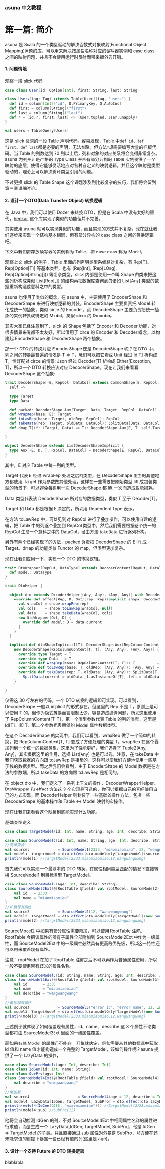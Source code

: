 ### asuna 中文教程

# 第一篇: 简介

asuna 是 Scala 的一个类型驱动的解决函数式对象映射(Functional Object
Mapping)问题的库，可以用来解决按属性名称对应的读写器实例和 case class
之间的映射问题，并且不会使用运行时反射而带来额外的开销。

#### 1. 问题情境

观察一段 slick 代码

```scala
case class User(id: Option[Int], first: String, last: String)

class Users(tag: Tag) extends Table[User](tag, "users") {
  def id = column[Int]("id", O.PrimaryKey, O.AutoInc)
  def first = column[String]("first")
  def last = column[String]("last")
  def * = (id.?, first, last) <> (User.tupled, User.unapply)
}

val users = TableQuery[Users]
```

这是 slick 官网的一段 Table 声明代码。容易发现，Table
中`def id`、`def first`、`def last`都是必要的声明，无法省略。但方法`*`却需要编写大量的样板代码。当
Table 的列数达到 20 列以上后，列和对象的对应关系将会变得非常复杂。asuna
为列并非是严格的 Type Class 并且有部分异构的 Table
实例提供了一个映射的底层，使得它能够灵活地应对各种自定义的映射逻辑，并且这个映射是类型驱动的，理论上可以解决循环类型引用的问题。

不过更换 slick 的 Table Shape 这个课题涉及到比较复杂的技巧，我们将会留到第三章详细讨论。

#### 2. 设计一个 DTO(Data Transfer Object) 转换逻辑

在 Java 中，我们可以使用 Dozer 来转换 DTO，但是在 Scala 中没有太好的替代，[henkan](https://github.com/kailuowang/henkan)
这个库实现了类似的功能但并不完善。

其实使用 asuna 就可以实现类似的功能，而且实现的方式并不复杂，现在就让我们逐步来实现一个结构基本相同，但有部分异构的
case class 之间的转换逻辑吧。

下文中我们把存放读写器的实例称为 Table，把 case class 称为 Model。

观察上文 slick 的例子，Table 里面的列声明类型系统相对复杂，有
Rep[T]、Rep[Option[T]] 等基本类型，也有
(Rep[Int], (Rep[LOng], Rep[Option[String]])) 等复杂类型，slick
内部是使用一个叫 Shape 的类来把这些列析构成类似 List[Rep[_]] 的结构再把数据库查询到的诸如
List[Any] 类型的数据重新构造成意料之中的类型。

asuna 也使用了类似的概念，在 asuna 中，主要使用了
EncoderShape 和 DecoderShape 来进行映射逻辑的封装。EncoderShape 主要负责把 Model
转化成统一的抽象，类似 circe 的 Encoder，而 DecoderShape 主要负责把统一抽象的实例转换成特定的
Model，类似 circe 的 Decoder。

其实大家已经注意到了，slick 的 Shape 包括了 Encoder 和 Decoder
功能，对很多情景来说都不太友好，所以借用了 circe 的 Encoder 和 Decoder
概念，以构建起 EncoderShape 和 DecoderShape 两个抽象。

那一个 DTO 的转换对应 EncoderShape 还是 DecoderShape 呢？在 DTO 中，列之间的转换最普遍的情况是
T => T，我们可以把它看成 Unit 经过 Id[T] 析构成 T，恰好配对 circe 的情景: Json 经过 Decoder[T]
析构成 Either[Exception, T]，所以一个 DTO 转换应该对应 DecoderShape。现在让我们来看看
DecoderShape 这个抽象:

```scala
trait DecoderShape[-E, RepCol, DataCol] extends CommonShape[E, RepCol, DataCol] {
  self =>

  type Target
  type Data

  def packed: DecoderShape.Aux[Target, Data, Target, RepCol, DataCol] //implemented
  def wrapRep(base: E): Target
  def toLawRep(base: Target, oldRep: RepCol): RepCol
  def takeData(rep: Target, oldData: DataCol): SplitData[Data, DataCol]
  def dmap[T](f: (Target, Data) => T): DecoderShape.Aux[E, T, self.Target, RepCol, DataCol] //implemented

}

object DecoderShape extends ListDecoderShapeImplicit {
  type Aux[-E, D, T, RepCol, DataCol] = DecoderShape[E, RepCol, DataCol] { type Target = T; type Data = D }
}
```

其中，E 对应 Table 中每一列的类型。

Target 代表 E 经过 wrapRep 处理之后的类型，在 DecoderShape
里面的其他地方都使用 Target 作为参数做其他处理，这样在一些需要把原始类型 lift
成包装类型的场景下，可以避免每调用一次 DecoderShape 都 lift 一次而造成性能损耗。

Data 类型代表该 DecoderShape 所对应的数据类型，类似 T 至于 Decoder[T]。

Target 和 Data 都是根据 E 决定的，所以用 Dependent Type 表示。

在方法 toLawRep 中，可以见到对 RepCol 进行了叠加操作，可以使用自建的逻辑，把 Table
中的列逐个叠加到 RepCol 类型中，然后我们需要根据这个统一的 RepCol 生成一个意料之中的
DataCol，经由方法 takeData 进行逐列析构。

另外有两个已经实现了的方法，packed 负责把 DecoderShape 的 E lift 成 Target。dmap
的功能类似 Functor 的 map，但类型更加复杂。

现在让我们应用一下，实现一个 DTO 的转换逻辑。

```scala
trait DtoWrapper[RepOut, DataType] extends DecoderContent[RepOut, DataType] {
  def model: DataType
}

trait DtoHelper {

  object dto extends DecoderHelper[(Any, Any), (Any, Any)] with DecoderWrapperHelper[(Any, Any), (Any, Any), DtoWrapper] {
    override def effect[Rep, D, Out](rep: Rep)(implicit shape: DecoderShape.Aux[Rep, D, Out, (Any, Any), (Any, Any)]): DtoWrapper[Out, D] = {
      val wrapCol = shape.wrapRep(rep)
      val cols    = shape.toLawRep(wrapCol, null)
      val data    = shape.takeData(wrapCol, cols)
      new DtoWrapper[Out, D] {
        override def model: D = data.current
      }
    }
  }

  implicit def dtoShapeImplicit1[T]: DecoderShape.Aux[RepColumnContent[T, T], T, T, (Any, Any), (Any, Any)] =
    new DecoderShape[RepColumnContent[T, T], (Any, Any), (Any, Any)] {
      override type Target = T
      override type Data   = T
      override def wrapRep(base: RepColumnContent[T, T]): T          = base.rep
      override def toLawRep(base: T, oldRep: (Any, Any)): (Any, Any) = (base, oldRep)
      override def takeData(rep: T, oldData: (Any, Any)): SplitData[T, (Any, Any)] =
        SplitData(current = oldData._1.asInstanceOf[T], left = oldData._2.asInstanceOf[(Any, Any)])
    }

}
```

仅需这 30 行左右的代码，一个 DTO 转换的逻辑即可实现。可以看到，DecoderShape 一般以 implicit
的形式存在。但这里的 Rep 不是 T，原则上是可以使用 T
的，但作为隐式转换而言限制太少，容易造成编译问题，所以这里使用了
RepColumnContent[T, T]，第一个类型参数代表 Table 的列的类型，这里是 Id[T]，即
T。第二个参数代表期望的 Model 属性数据类型。

在这个 DecoderShape 的实现中，我们可以看到，wrapRep 做了一个简单的转换，把
RepColumnContent[T, T] 变成了方便处理的类型 T。wrapRep
在逐个叠加列到一个统一的数据类型，这里为了性能更好，我们选择了
Tuple2[Any, Any]，其实根据这里的作用，选择 List[Any] 也是可以的。注意，在
takeData 中我们获取数据的方向跟 toLawRep
是相反的，这样可以使我们方便地使用一些基于栈的数据类型。而之后我们会看到，由于 EncoderShape
的 Model 数据是在方法的参数端，所以 takeData 的方向跟 toLawRep 是相同的。

在 object dto 中，我们定义了一系列上下文的操作，DecoderWrapperHelper、DtoWrapper 和
effect 方法这 3 个实现是可选的，你可以根据自己的喜好使用自己的方式实现。而 DecoderHelper
则封装了一些基础的操作方法，包括一些 DecoderShape 的基本操作和 Table <-> Model
映射的宏操作。

现在让我们来看看这个映射到底能实现什么功能。

基础类型定义

```scala
case class TargetModel(id: Int, name: String, age: Int, describe: String)
```

```scala
case class SourceModel1(id: Int, name: String, age: Int, describe: String)
//简单变换
val source1             = SourceModel1(2333, "miaomiaomiao", 12, "wangwangwang")
val model1: TargetModel = dto.effect(dto.modelOnly[TargetModel](source1).compile).model
println(model1) //TargetModel(2333,miaomiaomiao,12,wangwangwang)
```

首先我们可以实现一个最基本的 DTO 转换，在属性相同类型匹配的情况下直接转换 SourceModel1 到目标类型
TargetModel。

```scala
case class SourceModel2(age: Int, describe: String)
class SourceModel2Ext(@(RootTable @field) val rootModel: SourceModel2) {
    val id   = 2333
    val name = "miaomiaomiao"
}
//扩展现有属性
val source2             = SourceModel2(12, "wangwangwang")
val model2: TargetModel = dto.effect(dto.modelOnly[TargetModel](new SourceModel2Ext(source2)).compile).model
println(model2) //TargetModel(2333,miaomiaomiao,12,wangwangwang)
```

SourceModel2 中如果有部分属性需要附加，可以使用 RootTable 注解。RootTable
会把该属性的所有子属性全部附加到 SourceModel2Ext 中作为一级属性，而 SourceModel2Ext
中的一级属性必然具有更高的优先级，所以这一特性还可以用来覆盖现有属性。

注意：rootModel 在加了 RootTable
注解之后不可以再作为普通属性使用，所以一般不要使用带有歧义的属性名称。

```scala
case class SourceModel3(id: String, name: String, age: Int, describe: Int)
class SourceModel3Ext(@(RootTable @field) val rootModel: SourceModel3) {
    val id       = 2333
    val name     = "miaomiaomiao"
    val describe = "wangwangwang"
}
//重写现有属性
val source3             = SourceModel3("error id", "error name", 12, Int.MaxValue)
val model3: TargetModel = dto.effect(dto.modelOnly[TargetModel](new SourceModel3Ext(source3)).compile).model
println(model3) //TargetModel(2333,miaomiaomiao,12,wangwangwang)
```

上述例子就体现了如何覆盖现有属性，id、name、describe 这 3 个属性不论类型都将由 SourceModel3Ext
里面的一级属性覆盖。

而如果有些 Model 的属性还不能在一开始就决定，例如需要从其他数据源中获取 id 值和 name
值才能构造成一个完整的 TargetModel，该如何操作呢？asuna 提供了一个 LazyData 的操作，

```scala
case class SourceModel4(age: Int, describe: Int)
case class IdGen(id: Int, name: String)
case class SubPro(age: Int)
class SourceModel4Ext(@(RootTable @field) val rootModel: SourceModel4) {
    val describe = "wangwangwang"
}
//懒加载
val source4                      = SourceModel4(age = 12, describe = Int.MaxValue)
val model4: LazyData[IdGen, TargetModel, SubPro] = dto.effect(dto.lazyData[IdGen, TargetModel, SubPro](new SourceModel4Ext(source4)).compile).model
println(model4(IdGen(2333, "miaomiaomiao"))) //TargetModel(2333,miaomiaomiao,12,wangwangwang)
println(model4.sub) //SubPro(12)
```

他将会自动检测 IdGen 的列，不对 SourceModel4Ext 中相同属性名称的属性进行求值，而是生成一个
LazyData[IdGen, TargetModel, SubPro]，他是 IdGen => TargetModel
的子类。并且直接通过 sub 属性对外暴露
SubPro，以方便在还未能求值的前提下暴露一些已经有值的列(这里是 age)。

#### 3. 设计一个支持 Future 的 DTO 转换逻辑

blablabla